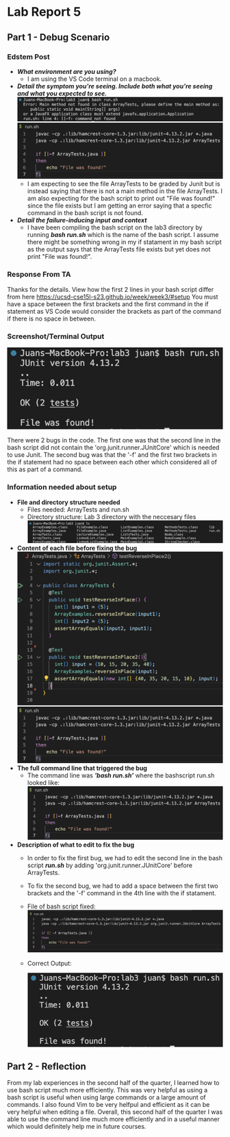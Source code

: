# Lab Report 5
## Part 1 - Debug Scenario
### Edstem Post
- _**What environment are you using?**_
    - I am using the VS Code terminal on a macbook.
- _**Detail the symptom you're seeing. Include both what you're seeing and what you expected to see.**_
    ![Image](Symptoml5.png)
    ![Image](Bash.png)
    - I am expecting to see the file ArrayTests to be graded by Junit but is instead saying that there is not a main method in the file ArrayTests. I am also expecting for the bash script to print out "File was found!" since the file exists but I am getting an error saying that a specfic command in the bash script is not found.
- _**Detail the failure-inducing input and context**_
    - I have been compiling the bash script on the lab3 directory by running _**bash run.sh**_ which is the name of the bash script. I assume there might be something wrong in my if statament in my bash script as the output says that the ArrayTests file exists but yet does not print "File was found!".

### Response From TA
Thanks for the details.
View how the first 2 lines in your bash script differ from here <https://ucsd-cse15l-s23.github.io/week/week3/#setup> 
You must have a space between the first brackets and the first command in the if statement as VS Code would consider the brackets as part of the command if there is no space in between.

### Screenshot/Terminal Output
![Image](Output.png)

There were 2 bugs in the code. The first one was that the second line in the bash script did not contain the 'org.junit.runner.JUnitCore' which is needed to use Junit. The second bug was that the '-f' and the first two brackets in the if statement had no space between each other which considered all of this as part of a command.

### Information needed about setup
- **File and directory structure needed**
    - Files needed: ArrayTests and run.sh
    - Directory structure: Lab 3 directory with the neccesary files
    ![Image](Files.png)
- **Content of each file before fixing the bug**
    ![Image](Contents.png)
    ![Image](Bash.png)
- **The full command line that triggered the bug**
    - The command line was _**'bash run.sh'**_ where the bashscript run.sh looked like:
    ![Image](Bash.png)
- **Description of what to edit to fix the bug**
    - In order to fix the first bug, we had to edit the second line in the bash script _**run.sh**_ by adding 'org.junit.runner.JUnitCore' before ArrayTests.
    - To fix the second bug, we had to add a space between the first two brackets and the '-f' command in the 4th line with the if statament.
    - File of bash script fixed:
        ![Image](Fixed.png)
    - Correct Output:
    
        ![Image](Output.png)
   
## Part 2 - Reflection
From my lab experiences in the second half of the quarter, I learned how to use bash script much more efficiently. This was very helpful as using a bash script is useful when using large commands or a large amount of commands. I also found Vim to be very helfpul and efficient as it can be very helpful when editing a file. Overall, this second half of the quarter I was able to use the command line much more efficiently and in a useful manner which would definitely help me in future courses.

